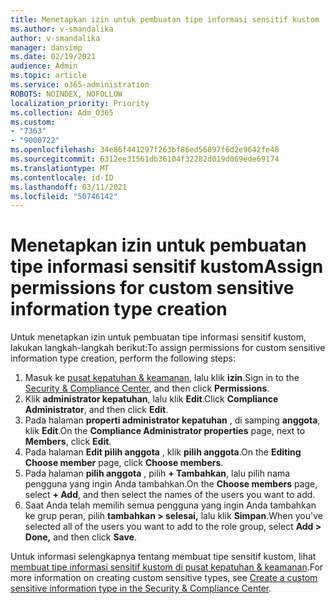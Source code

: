 ```yaml
---
title: Menetapkan izin untuk pembuatan tipe informasi sensitif kustom
ms.author: v-smandalika
author: v-smandalika
manager: dansimp
ms.date: 02/19/2021
audience: Admin
ms.topic: article
ms.service: o365-administration
ROBOTS: NOINDEX, NOFOLLOW
localization_priority: Priority
ms.collection: Adm_O365
ms.custom:
- "7363"
- "9000722"
ms.openlocfilehash: 34e86f441297f263bf86ed56097f6d2e9642fe48
ms.sourcegitcommit: 6312ee31561db36104f32282d019d069ede69174
ms.translationtype: MT
ms.contentlocale: id-ID
ms.lasthandoff: 03/11/2021
ms.locfileid: "50746142"
---
```

# <a name="assign-permissions-for-custom-sensitive-information-type-creation"></a><span data-ttu-id="6f1d1-102">Menetapkan izin untuk pembuatan tipe informasi sensitif kustom</span><span class="sxs-lookup"><span data-stu-id="6f1d1-102">Assign permissions for custom sensitive information type creation</span></span>

<span data-ttu-id="6f1d1-103">Untuk menetapkan izin untuk pembuatan tipe informasi sensitif kustom, lakukan langkah-langkah berikut:</span><span class="sxs-lookup"><span data-stu-id="6f1d1-103">To assign permissions for custom sensitive information type creation, perform the following steps:</span></span>

1. <span data-ttu-id="6f1d1-104">Masuk ke [pusat kepatuhan & keamanan](https://sip.protection.office.com/), lalu klik **izin**.</span><span class="sxs-lookup"><span data-stu-id="6f1d1-104">Sign in to the [Security & Compliance Center](https://sip.protection.office.com/), and then click **Permissions**.</span></span>
2. <span data-ttu-id="6f1d1-105">Klik **administrator kepatuhan**, lalu klik **Edit**.</span><span class="sxs-lookup"><span data-stu-id="6f1d1-105">Click **Compliance Administrator**, and then click **Edit**.</span></span>
3. <span data-ttu-id="6f1d1-106">Pada halaman **properti administrator kepatuhan** , di samping **anggota**, klik **Edit**.</span><span class="sxs-lookup"><span data-stu-id="6f1d1-106">On the **Compliance Administrator properties** page, next to **Members**, click **Edit**.</span></span>
4. <span data-ttu-id="6f1d1-107">Pada halaman **Edit pilih anggota** , klik **pilih anggota**.</span><span class="sxs-lookup"><span data-stu-id="6f1d1-107">On the **Editing Choose member** page, click **Choose members**.</span></span>
5. <span data-ttu-id="6f1d1-108">Pada halaman **pilih anggota** , pilih **+ Tambahkan**, lalu pilih nama pengguna yang ingin Anda tambahkan.</span><span class="sxs-lookup"><span data-stu-id="6f1d1-108">On the **Choose members** page, select **+ Add**, and then select the names of the users you want to add.</span></span>
6. <span data-ttu-id="6f1d1-109">Saat Anda telah memilih semua pengguna yang ingin Anda tambahkan ke grup peran, pilih **tambahkan > selesai,** lalu klik **Simpan**.</span><span class="sxs-lookup"><span data-stu-id="6f1d1-109">When you've selected all of the users you want to add to the role group, select **Add > Done,** and then click **Save**.</span></span>

<span data-ttu-id="6f1d1-110">Untuk informasi selengkapnya tentang membuat tipe sensitif kustom, lihat [membuat tipe informasi sensitif kustom di pusat kepatuhan & keamanan](https://docs.microsoft.com/microsoft-365/compliance/create-a-custom-sensitive-information-type).</span><span class="sxs-lookup"><span data-stu-id="6f1d1-110">For more information on creating custom sensitive types, see [Create a custom sensitive information type in the Security & Compliance Center](https://docs.microsoft.com/microsoft-365/compliance/create-a-custom-sensitive-information-type).</span></span>